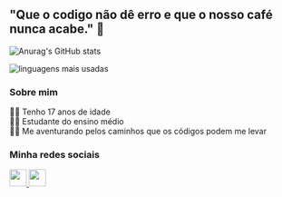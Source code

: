 <h2>"Que o codigo não dê erro e que o nosso café nunca acabe." 🙏</h2>
  
![Anurag's GitHub stats](https://github-readme-stats.vercel.app/api?username=Wesley-Breno&show_icons=true&theme=midnight-purple)
  
![linguagens mais usadas](https://github-readme-stats.vercel.app/api/top-langs/?username=Wesley-Breno&layout=compact&theme=midnight-purple)

<h3> Sobre mim </h3>

<p>
  👩‍💻 Tenho 17 anos de idade<br>
  👩‍💻 Estudante do ensino médio<br>
  👩‍💻 Me aventurando pelos caminhos que os códigos podem me levar<br>
</p>

<h3>
  Minha redes sociais
</h3>
  
<a href='https://www.linkedin.com/in/wesley-breno-ba2b33208/' target="_blank">
  <img src='https://cdn-icons-png.flaticon.com/512/174/174857.png' height='30px'<img/>
</a>
<a href='https://www.instagram.com/_wesleybreno_/' target="_blank">
  <img src='https://upload.wikimedia.org/wikipedia/commons/thumb/a/a5/Instagram_icon.png/1024px-Instagram_icon.png' height='30px'>
</a>

